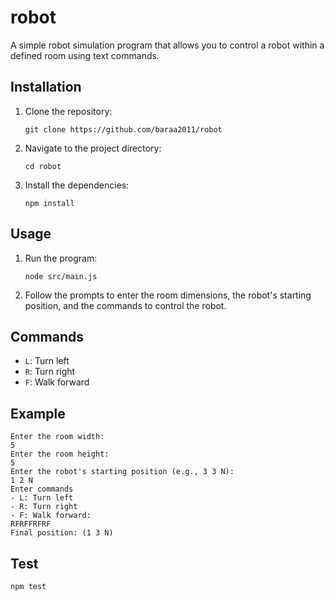 # robot

A simple robot simulation program that allows you to control a robot within a defined room using text commands.

## Installation

1. Clone the repository:
   ```
   git clone https://github.com/baraa2011/robot
   ```
2. Navigate to the project directory:
   ```
   cd robot
   ```
3. Install the dependencies:
   ```
   npm install
   ```

## Usage

1. Run the program:
   ```
   node src/main.js
   ```
2. Follow the prompts to enter the room dimensions, the robot's starting position, and the commands to control the robot.

## Commands

- `L`: Turn left
- `R`: Turn right
- `F`: Walk forward

## Example

```
Enter the room width:
5
Enter the room height:
5
Enter the robot's starting position (e.g., 3 3 N):
1 2 N
Enter commands
- L: Turn left
- R: Turn right
- F: Walk forward:
RFRFFRFRF
Final position: (1 3 N)
```

## Test

```
npm test
```
